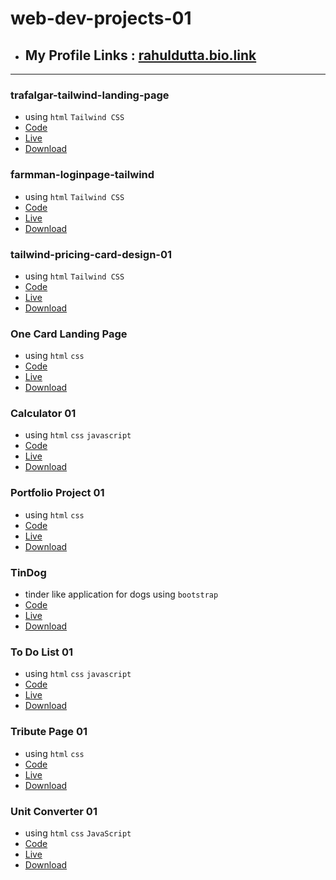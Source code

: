 # web-dev-projects-01

- ## My Profile Links : [rahuldutta.bio.link](https://rahuldutta.bio.link)

---

### trafalgar-tailwind-landing-page
  - using `html` `Tailwind CSS`
  - [Code](https://github.com/irahuldutta02/web-dev-projects-01/tree/main/trafalgar-tailwind-landing-page)
  - [Live](https://irahuldutta02.github.io/web-dev-projects-01/trafalgar-tailwind-landing-page/dist/)
  - [Download](https://minhaskamal.github.io/DownGit/#/home?url=https://github.com/irahuldutta02/web-dev-projects-01/tree/main/trafalgar-tailwind-landing-page)

### farmman-loginpage-tailwind
  - using `html` `Tailwind CSS`
  - [Code](https://github.com/irahuldutta02/web-dev-projects-01/tree/main/farmman-loginpage-tailwind)
  - [Live](https://irahuldutta02.github.io/web-dev-projects-01/farmman-loginpage-tailwind/dist/)
  - [Download](https://minhaskamal.github.io/DownGit/#/home?url=https://github.com/irahuldutta02/web-dev-projects-01/tree/main/farmman-loginpage-tailwind)

### tailwind-pricing-card-design-01
  - using `html` `Tailwind CSS`
  - [Code](https://github.com/irahuldutta02/web-dev-projects-01/tree/main/tailwind-pricing-card-design-01)
  - [Live](https://irahuldutta02.github.io/web-dev-projects-01/tailwind-pricing-card-design-01/dist)
  - [Download](https://minhaskamal.github.io/DownGit/#/home?url=https://github.com/irahuldutta02/web-dev-projects-01/tree/main/tailwind-pricing-card-design-01)

### One Card Landing Page
  - using `html` `css`
  - [Code](https://github.com/irahuldutta02/web-dev-projects-01/tree/main/one-card)
  - [Live](https://irahuldutta02.github.io/web-dev-projects-01/one-card)
  - [Download](https://minhaskamal.github.io/DownGit/#/home?url=https://github.com/irahuldutta02/web-dev-projects-01/tree/main/one-card)

### Calculator 01
  - using `html` `css` `javascript`
  - [Code](https://github.com/irahuldutta02/web-dev-projects-01/tree/main/calculator-01)
  - [Live](https://irahuldutta02.github.io/web-dev-projects-01/calculator-01)
  - [Download](https://minhaskamal.github.io/DownGit/#/home?url=https://github.com/irahuldutta02/web-dev-projects-01/tree/main/calculator-01)

### Portfolio Project 01
  - using `html` `css`
  - [Code](https://github.com/irahuldutta02/web-dev-projects-01/tree/main/portfilio-project-01)
  - [Live](https://irahuldutta02.github.io/web-dev-projects-01/portfilio-project-01)
  - [Download](https://minhaskamal.github.io/DownGit/#/home?url=https://github.com/irahuldutta02/web-dev-projects-01/tree/main/portfilio-project-01)

### TinDog 
  - tinder like application for dogs using `bootstrap`
  - [Code](https://github.com/irahuldutta02/web-dev-projects-01/tree/main/tindog-bootstrap)
  - [Live](https://irahuldutta02.github.io/web-dev-projects-01/tindog-bootstrap)
  - [Download](https://minhaskamal.github.io/DownGit/#/home?url=https://github.com/irahuldutta02/web-dev-projects-01/tree/main/tindog-bootstrap)

### To Do List 01 
  - using `html` `css` `javascript`
  - [Code](https://github.com/irahuldutta02/web-dev-projects-01/tree/main/to-do-list-01)
  - [Live](https://irahuldutta02.github.io/web-dev-projects-01/to-do-list-01)
  - [Download](https://minhaskamal.github.io/DownGit/#/home?url=https://github.com/irahuldutta02/web-dev-projects-01/tree/main/to-do-list-01)
  
### Tribute Page 01 
  - using `html` `css`
  - [Code](https://github.com/irahuldutta02/web-dev-projects-01/tree/main/tribute-page-01)
  - [Live](https://irahuldutta02.github.io/web-dev-projects-01/tribute-page-01)
  - [Download](https://minhaskamal.github.io/DownGit/#/home?url=https://github.com/irahuldutta02/web-dev-projects-01/tree/main/tribute-page-01)

### Unit Converter 01
  - using `html` `css` `JavaScript`
  - [Code](https://github.com/irahuldutta02/web-dev-projects-01/tree/main/unit-converter-01)
  - [Live](https://irahuldutta02.github.io/web-dev-projects-01/unit-converter-01)
  - [Download](https://minhaskamal.github.io/DownGit/#/home?url=https://github.com/irahuldutta02/web-dev-projects-01/tree/main/unit-converter-01)

  
 
